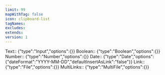 ```yaml
---
limit: 99
mapWithTag: false
icon: clipboard-list
tagNames: 
excludes: 
extends: 
version: 1
---
```


Text:: {"type":"Input","options":{}}
Boolean:: {"type":"Boolean","options":{}}
Number:: {"type":"Number","options":{}}
Date:: {"type":"Date","options":{"dateFormat":"YYYY-MM-DD","defaultInsertAsLink":"false"}}
Link:: {"type":"File","options":{}}
MultiLinks:: {"type":"MultiFile","options":{}}